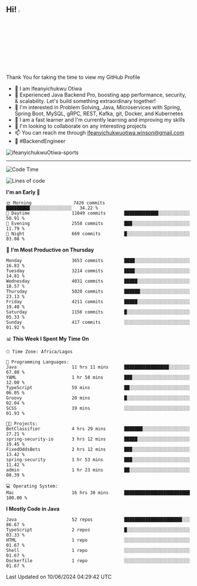 <!-- BLOG-POST-LIST:START --><!-- BLOG-POST-LIST:END -->

## Hi! <img src="https://media.giphy.com/media/hvRJCLFzcasrR4ia7z/giphy.gif" width="4%"> 

Thank You for taking the time to view my GitHub Profile

- 👋 I am Ifeanyichukwu Otiwa
- 🚀 Experienced Java Backend Pro, boosting app performance, security, & scalability. Let's build something extraordinary together!
- 👀 I'm interested in Problem Solving, Java, Microservices with Spring, Spring Boot, MySQL, gRPC, REST, Kafka, git, Docker, and Kubernetes
- 🌱 I am a fast learner and I'm currently learning and improving my skills
- 💞️ I'm looking to collaborate on any interesting projects
- 📫 You can reach me through ifeanyichukwuotiwa.winson@gmail.com
- 🚀 #BackendEngineer

<p align="left" marginTop="10px"> <img src="https://komarev.com/ghpvc/?username=ifeanyichukwuOtiwa-sports&label=Profile%20views&color=0e75b6&style=for-the-badge" alt="ifeanyichukwuOtiwa-sports" /> </p>

***

<!--START_SECTION:waka-->
![Code Time](http://img.shields.io/badge/Code%20Time-2%2C604%20hrs%2048%20mins-blue)

![Lines of code](https://img.shields.io/badge/From%20Hello%20World%20I%27ve%20Written-5.8%20million%20lines%20of%20code-blue)

**I'm an Early 🐤** 

```text
🌞 Morning                7426 commits        █████████░░░░░░░░░░░░░░░░   34.22 % 
🌆 Daytime                11049 commits       █████████████░░░░░░░░░░░░   50.91 % 
🌃 Evening                2558 commits        ███░░░░░░░░░░░░░░░░░░░░░░   11.79 % 
🌙 Night                  669 commits         █░░░░░░░░░░░░░░░░░░░░░░░░   03.08 % 
```
📅 **I'm Most Productive on Thursday** 

```text
Monday                   3653 commits        ████░░░░░░░░░░░░░░░░░░░░░   16.83 % 
Tuesday                  3214 commits        ████░░░░░░░░░░░░░░░░░░░░░   14.81 % 
Wednesday                4031 commits        █████░░░░░░░░░░░░░░░░░░░░   18.57 % 
Thursday                 5020 commits        ██████░░░░░░░░░░░░░░░░░░░   23.13 % 
Friday                   4211 commits        █████░░░░░░░░░░░░░░░░░░░░   19.40 % 
Saturday                 1156 commits        █░░░░░░░░░░░░░░░░░░░░░░░░   05.33 % 
Sunday                   417 commits         ░░░░░░░░░░░░░░░░░░░░░░░░░   01.92 % 
```


📊 **This Week I Spent My Time On** 

```text
🕑︎ Time Zone: Africa/Lagos

💬 Programming Languages: 
Java                     11 hrs 11 mins      █████████████████░░░░░░░░   67.80 % 
YAML                     1 hr 58 mins        ███░░░░░░░░░░░░░░░░░░░░░░   12.00 % 
TypeScript               59 mins             ██░░░░░░░░░░░░░░░░░░░░░░░   06.05 % 
Groovy                   20 mins             █░░░░░░░░░░░░░░░░░░░░░░░░   02.04 % 
SCSS                     19 mins             ░░░░░░░░░░░░░░░░░░░░░░░░░   01.93 % 

🐱‍💻 Projects: 
BetClassifier            4 hrs 29 mins       ███████░░░░░░░░░░░░░░░░░░   27.21 % 
spring-security-io       3 hrs 12 mins       █████░░░░░░░░░░░░░░░░░░░░   19.45 % 
FixedOddsBets            2 hrs 12 mins       ███░░░░░░░░░░░░░░░░░░░░░░   13.42 % 
spring-security          1 hr 53 mins        ███░░░░░░░░░░░░░░░░░░░░░░   11.42 % 
admin                    1 hr 23 mins        ██░░░░░░░░░░░░░░░░░░░░░░░   08.39 % 

💻 Operating System: 
Mac                      16 hrs 30 mins      █████████████████████████   100.00 % 
```

**I Mostly Code in Java** 

```text
Java                     52 repos            ██████████████████████░░░   86.67 % 
TypeScript               2 repos             █░░░░░░░░░░░░░░░░░░░░░░░░   03.33 % 
HTML                     1 repo              ░░░░░░░░░░░░░░░░░░░░░░░░░   01.67 % 
Shell                    1 repo              ░░░░░░░░░░░░░░░░░░░░░░░░░   01.67 % 
Dockerfile               1 repo              ░░░░░░░░░░░░░░░░░░░░░░░░░   01.67 % 
```




 Last Updated on 10/06/2024 04:29:42 UTC
<!--END_SECTION:waka-->

<!--
<p align="center">
![trophy](https://github-profile-trophy.vercel.app/?username=ifeanyichukwuOtiwa-sports&theme=onedark) (https://github.com/ryo-ma/github-profile-trophy)
</p>
-->

<!---
ifeanyi-otiwa/ifeanyi-otiwa is a ✨ special ✨ repository because its `README.md` (this file) appears on your GitHub profile.
You can click the Preview link to take a look at your changes.
--->
